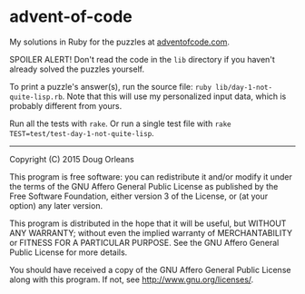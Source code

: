# advent-of-code
My solutions in Ruby for the puzzles at [adventofcode.com](http://adventofcode.com/).

SPOILER ALERT! Don't read the code in the `lib` directory if you haven't already solved the puzzles yourself.

To print a puzzle's answer(s), run the source file: `ruby lib/day-1-not-quite-lisp.rb`. Note that this will use my
personalized input data, which is probably different from yours.

Run all the tests with `rake`. Or run a single test file with `rake TEST=test/test-day-1-not-quite-lisp`.

---

Copyright (C) 2015 Doug Orleans

This program is free software: you can redistribute it and/or modify it under the terms of the GNU Affero General
Public License as published by the Free Software Foundation, either version 3 of the License, or (at your option)
any later version.

This program is distributed in the hope that it will be useful, but WITHOUT ANY WARRANTY; without even the implied
warranty of MERCHANTABILITY or FITNESS FOR A PARTICULAR PURPOSE.  See the GNU Affero General Public License for
more details.

You should have received a copy of the GNU Affero General Public License along with this program.  If not, see
<http://www.gnu.org/licenses/>.

